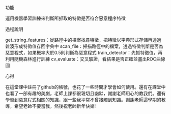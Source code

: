 功能

運用機器學習訓練來判斷所抓取的特徵是否符合惡意程序特徵

過程說明

get_string_features：從路徑中的檔案找尋特徵，把特徵以字典形式存儲再透過雜湊形成特徵值存回字典中
scan_file：掃描路徑中的檔案，透過特徵判斷是否為惡意程式，如果概率大於0.5則判斷為惡意程式
train_detector：先抓特徵值，再利用隨機森林進行訓練
cv_evaluate：交叉驗證，看結果是否正確並畫出ROC曲線圖

心得

在這堂課中註冊了github的帳號，也花了一些時間才學會如何使用。還有在課堂中也看了一部有趣的美劇，老師上課都很親切且幽默，謝謝老師用心的教我們。還有學習到惡意程式相關的知識，跟一些我平常不曾接觸到知識。謝謝老師這學期的教導，希望老師不要當我，然後祝老師新年快樂!


